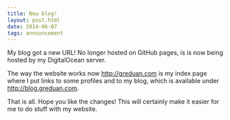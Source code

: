 ```yaml
---
title: New blog!
layout: post.html
date: 2014-06-07
tags: announcement
---
```


My blog got a new URL!  No longer hosted on GitHub pages, is is now being hosted
by my DigitalOcean server.

The way the website works now <http://greduan.com> is my index page where I put
links to some profiles and to my blog, which is available under
<http://blog.greduan.com>.

That is all.  Hope you like the changes!  This will certainly make it easier for
me to do stuff with my website.

